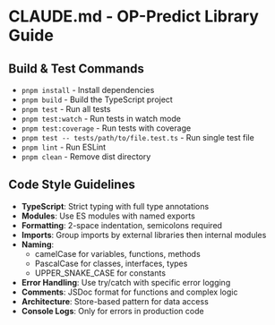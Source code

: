 # CLAUDE.md - OP-Predict Library Guide

## Build & Test Commands
- `pnpm install` - Install dependencies
- `pnpm build` - Build the TypeScript project
- `pnpm test` - Run all tests
- `pnpm test:watch` - Run tests in watch mode
- `pnpm test:coverage` - Run tests with coverage
- `pnpm test -- tests/path/to/file.test.ts` - Run single test file
- `pnpm lint` - Run ESLint
- `pnpm clean` - Remove dist directory

## Code Style Guidelines
- **TypeScript**: Strict typing with full type annotations
- **Modules**: Use ES modules with named exports
- **Formatting**: 2-space indentation, semicolons required
- **Imports**: Group imports by external libraries then internal modules
- **Naming**: 
  - camelCase for variables, functions, methods
  - PascalCase for classes, interfaces, types
  - UPPER_SNAKE_CASE for constants
- **Error Handling**: Use try/catch with specific error logging
- **Comments**: JSDoc format for functions and complex logic
- **Architecture**: Store-based pattern for data access
- **Console Logs**: Only for errors in production code